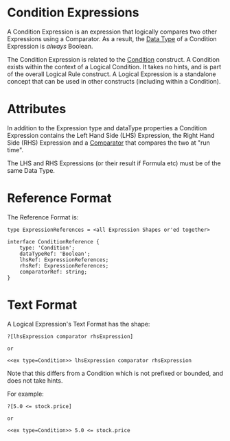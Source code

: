 # Condition Expressions
A Condition Expression is an expression that logically compares two other Expressions using a Comparator.  As a result,
the [Data Type](../data-type/DataType.md) of a Condition Expression is _always_ Boolean.

The Condition Expression is related to the [Condition](../condition/Condition.md) construct.  A 
Condition exists within the context of a Logical Condition.  It takes no hints, and is part of the overall Logical Rule 
construct.  A Logical Expression is a standalone concept that can be used in other constructs (including within a Condition).

# Attributes
In addition to the Expression type and dataType properties a Condition Expression contains the Left Hand Side (LHS) 
Expression, the Right Hand Side (RHS) Expression and a [Comparator](../comparator/Comparator.md) that compares the 
two at "run time".

The LHS and RHS Expressions (or their result if Formula etc) must be of the same Data Type.

# Reference Format
The Reference Format is:

    type ExpressionReferences = <all Expression Shapes or'ed together>

    interface ConditionReference {
        type: 'Condition';
        dataTypeRef: 'Boolean';
        lhsRef: ExpressionReferences;
        rhsRef: ExpressionReferences;
        comparatorRef: string;
    }


# Text Format
A Logical Expression's Text Format has the shape:

    ?[lhsExpression comparator rhsExpression]

    or
    
    <<ex type=Condition>> lhsExpression comparator rhsExpression

Note that this differs from a Condition which is not prefixed or bounded, and does not take hints.

For example:

    ?[5.0 <= stock.price]

    or
    
    <<ex type=Condition>> 5.0 <= stock.price



